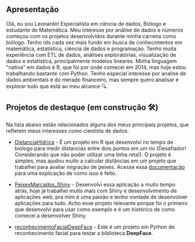 ## Apresentação

Olá, eu sou Leonardo! Especialista em ciência de dados, Biólogo e estudante de Matemática. Meu interesse por análise de dados e números começou com os projetos desenvolvidos durante minha carreira como biólogo. Tenho ido cada vez mais fundo em busca de conhecimentos em matemática, estatística, ciência de dados e programação. Tenho muita experiência com ETL de dados, análises exploratórias, visualização de dados e estatística, principalmente modelos lineares. Minha linguagem "nativa" em dados é R, que foi por onde comecei em 2014, mas hoje estou trabalhando bastante com Python. Tenho especial interesse por analise de dados ambientais e do merado financeiro, mas sempre quero analisar e explorar tudo que está ao meu alcance 🔍.


## Projetos de destaque (em construção 🛠️)

Na lista abaixo estão relacionados alguns dos meus principais projetos, que refletem meus interesses como cientista de dados.

* [DistanciaHidrica](https://github.com/LeonardoDonatoNunes/DistanciaHidrica) - É um projeto em R que desenvolvi no tempo de biólogo para medir distancias entre dois pontos em um rio (Desafiador! Considerando que não poder utilizar uma linha reta!). O projeto é simples, mas ajudou muito a calcular distâncias em um projeto que trabalhei para avaliar migração de peixes. Acesse essa [documentação](https://leonardodonatonunes.github.io/ds/posts/2021-03-05-menodistancia/) para uma explicação de como isso é feito.
* [PeixesMarcados_Shiny](https://github.com/LeonardoDonatoNunes/PeixesMarcados_Shiny) - Desenvolvi essa aplicação a muito tempo atrás, hoje já trabalhei muito mais com Shiny e desenvolvimento de aplicações web, pra mim é uma paixão e tenho vontade de desenvolver aplicações para tudo. Acho esse projeto relevante porque foi o primeiro que desenvolvi para usar como exemplo e é um histórico de como comecei a desenvolver Shiny.

* [reconhecimentoFacialDeepFace](https://github.com/LeonardoDonatoNunes/reconhecimentoFacialDeepFace) - Este é um projeto em Python de reconhecimento facial para testar a biblioteca __DeepFace__.
